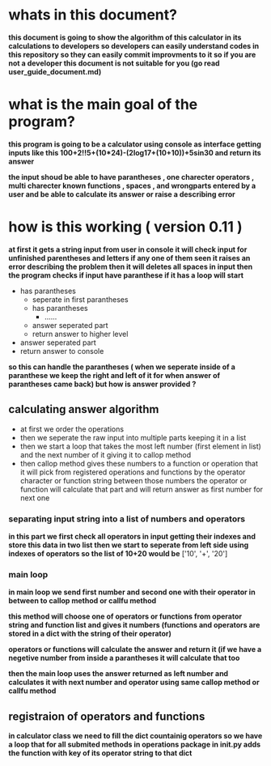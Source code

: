 # whats in this document?

**this document is going to show the algorithm of this calculator in its calculations to developers
so developers can easily understand codes in this repository so they can easily commit improvments to it
so if you are not a developer this document is not suitable for you (go read user_guide_document.md)**

# what is the main goal of the program?
**this program is going to be a calculator using console as interface getting inputs like this 
100+2!!5+(10*24)-(2log17+(10+10))+5sin30 and return its answer**

**the input shoud be able to have parantheses , one charecter operators , multi charecter known functions , spaces , and wrongparts entered by a user
 and be able to calculate its answer or raise a describing error**

# how is this working ( version 0.11 )

**at first it gets a string input from user in console 
it will check input for unfinished parentheses and letters if any one of them seen it raises an error describing the problem
then it will deletes all spaces in input
then the program checks if input have paranthese if it has a loop will 
start**

- has parantheses
  - seperate in first parantheses
  - has parantheses
    - ......
  - answer seperated part
  - return answer to higher level
- answer seperated part
- return answer to console

**so this can handle the parantheses ( when we seperate inside of a paranthese we keep the right and left of it for when answer of parantheses came back)
but how is answer provided ?**

## calculating answer algorithm

- at first we order the operations
- then we seperate the raw input into multiple parts keeping it in a list
- then we start a loop that takes the most left number (first element in list) and the next number of it  giving it to callop method
- then callop method gives these numbers to a function or operation that it will pick from registered operations and functions  by the operator character or function string between those numbers the operator or function  will calculate that part and will return answer as first number for next one

### separating input string into a list of numbers and operators

**in this part we first check all operators in input getting their indexes and store this data in two list
then we start to seperate from left side using indexes of operators so the list of 10+20 would be**
    ['10', '+', '20']

### main loop
**in main loop we send first number and second one  with their operator in between to callop method or callfu method**

**this method will choose one of operators or functions from operator string and function list and gives it numbers (functions and operators are stored in a dict with the string of their operator)**

**operators or functions will calculate the answer and return it (if we have a negetive number from inside a parantheses it will calculate that too**

**then the main loop uses the answer returned as left number and calculates it with next number and operator using same callop method or callfu method**

## registraion of operators and functions

**in calculator class we need to fill the dict countainig operators so we have a loop that for all submited methods in operations package in __init__.py adds the function with key of its operator string to that dict**

